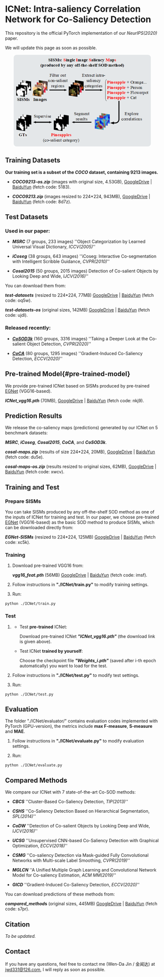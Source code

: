 # **ICNet: Intra-saliency Correlation Network for Co-Saliency Detection**

This repository is the official PyTorch implementation of our *NeurIPS(2020)* paper.

We will update this page as soon as possible.

<div align=center><img width="450" height="300" src=./thumbnail.png/></div>

## Training Datasets

**Our training set is a subset of the *COCO* dataset, containing 9213 images.**

* ***COCO9213-os.zip*** (images with original size, 4.53GB), [GoogleDrive](https://drive.google.com/file/d/1fOfSX_CtWizDapB0OeTJxAydL2yDOP5H/view?usp=sharing) | [BaiduYun](https://pan.baidu.com/s/1wOxdP6EQEqMwjg3_v1z2-A) (fetch code: 5183).

* ***COCO9213.zip*** (images resized to 224*224, 943MB), [GoogleDrive](https://drive.google.com/file/d/1GbA_WKvJm04Z1tR8pTSzBdYVQ75avg4f/view?usp=sharing) | [BaiduYun](https://pan.baidu.com/s/1r-qCLeG3L6i-OrBfKrXANg) (fetch code: 8d7z).

## Test Datasets

### Used in our paper:

* ***MSRC*** (7 groups, 233 images) ''Object Categorization by Learned Universal Visual Dictionary, *ICCV(2005)*''

* ***iCoseg*** (38 groups, 643 images) ''iCoseg: Interactive Co-segmentation with Intelligent Scribble Guidance, *CVPR(2010)*''

* ***Cosal2015*** (50 groups, 2015 images) Detection of Co-salient Objects by Looking Deep and Wide, *IJCV(2016)*''

You can download them from:

***test-datasets*** (resized to 224*224, 77MB) [GoogleDrive](https://drive.google.com/drive/folders/1bjI2msek72dOejmK796tXyjFPIE27267?usp=sharing) | [BaiduYun](https://pan.baidu.com/s/1KX7m0g9mgACoTMgkbIjRvw) (fetch code: oq5w).

***test-datasets-os*** (original sizes, 142MB) [GoogleDrive](https://drive.google.com/drive/folders/1p--uTLIF-2hRIJk9Xmys9ftTdXrWYslS?usp=sharing) | [BaiduYun](https://pan.baidu.com/s/1kDv7icEDT5pPwQQJkHkgpA) (fetch code: ujdl).

### Released recently:

* **[*CoSOD3k*](http://dpfan.net/CoSOD3K/)** (160 groups, 3316 images) ''Taking a Deeper Look at the Co-salient Object Detection, *CVPR(2020)*''

* **[*CoCA*](http://zhaozhang.net/coca.html)** (80 groups, 1295 images) ''Gradient-Induced Co-Saliency Detection, *ECCV(2020)*''

## Pre-trained Model{#pre-trained-model}

We provide pre-trained ICNet based on SISMs produced by pre-trained [EGNet](https://github.com/JXingZhao/EGNet) (VGG16-based).

***ICNet_vgg16.pth*** (70MB), [GoogleDrive](https://drive.google.com/file/d/1wcT_XmwlshbLqCiJetmzQwi1ZNAzxiSU/view?usp=sharing) | [BaiduYun](https://pan.baidu.com/s/1__iiBcAI2S-Ns9MZnZwp8g) (fetch code: nkj9).

## Prediction Results

We release the co-saliency maps (predictions) generated by our ICNet on 5 benchmark datasets:

***MSRC***, ***iCoseg***, ***Cosal2015***, ***CoCA***, and ***CoSOD3k***.

***cosal-maps.zip*** (results of size 224*224, 20MB), [GoogleDrive](https://drive.google.com/file/d/1q9CAzPf5U3VPa_DGxzUGI_DANCuw_WEk/view?usp=sharing) | [BaiduYun](https://pan.baidu.com/s/1qbPJKMTiVStqjSGYWuqSgQ) (fetch code: du5e).

***cosal-maps-os.zip*** (results resized to original sizes, 62MB), [GoogleDrive](https://drive.google.com/file/d/1px4tPVWAgbBPMt6Rp23oNwWz8Ulj6pmX/view?usp=sharing) | [BaiduYun](https://pan.baidu.com/s/1WFQxeIOjOiByiFYHLpuytA) (fetch code: xwcv).

## Training and Test

### Prepare SISMs

You can take SISMs produced by any off-the-shelf SOD method as one of the inputs of ICNet for training and test. In our paper, we choose pre-trained [EGNet](https://github.com/JXingZhao/EGNet) (VGG16-based) as the basic SOD method to produce SISMs, which can be downloaded directly from:

***EGNet-SISMs*** (resized to 224*224, 125MB) [GoogleDrive](https://drive.google.com/drive/folders/1cGtXQI2U8pH37-mgSw3otnMsRi36QwBp?usp=sharing) | [BaiduYun](https://pan.baidu.com/s/11xJz-_TPXaL0cnwUYFUOsw) (fetch code: xc5k).

### Training

1. Download pre-trained VGG16 from:

   ***vgg16_feat.pth*** (56MB) [GoogleDrive](https://drive.google.com/file/d/1ej5ngj2NYH-R-0GfYUDfuM-DNLuFolED/view?usp=sharing) | [BaiduYun](https://pan.baidu.com/s/1S_D6qCE2vn_okBhT1Zg72g) (fetch code: imsf).

2. Follow instructions in **"./ICNet/train.py"** to modify training settings.

3. Run:

```
python ./ICNet/train.py
```

### Test

1. * Test **pre-trained** ICNet:

     Download pre-trained ICNet ***"ICNet_vgg16.pth"*** (the download link is given above).

   * Test ICNet **trained by yourself**:

     Choose the checkpoint file ***"Weights_i.pth"***  (saved after i-th epoch automatically) you want to load for the test.

2. Follow instructions in **"./ICNet/test.py"** to modify test settings.

3. Run:

```
python ./ICNet/test.py
```

## Evaluation

The folder "./ICNet/evaluator/" contains evaluation codes implemented with PyTorch (GPU-version), the metrics include **max F-measure**, **S-measure** and **MAE**. 

1. Follow instructions in **"./ICNet/evaluate.py"** to modify evaluation settings.

2. Run:

```
python ./ICNet/evaluate.py
```

## Compared Methods

We compare our ICNet with 7 state-of-the-art Co-SOD methods:

* ***CBCS***		''Cluster-Based Co-Saliency Detection, *TIP(2013)*''​			  

* ***CSHS***		''Co-Saliency Detection Based on Hierarchical Segmentation, *SPL(2014)*''

* ***CoDW***		''Detection of Co-salient Objects by Looking Deep and Wide, *IJCV(2016)*''

* ***UCSG***		''Unsupervised CNN-based Co-Saliency Detection with Graphical Optimization, *ECCV(2018)*''

* ***CSMG***		''Co-saliency Detection via Mask-guided Fully Convolutional Networks with Multi-scale Label Smoothing, *CVPR(2019)*''

* ***MGLCN***		''A Unified Multiple Graph Learning and Convolutional Network Model for Co-saliency Estimation, *ACM MM(2019)*''

* ***GICD***		''Gradient-Induced Co-Saliency Detection, *ECCV(2020)*''

You can download predictions of these methods from:

***compared_method*s** (original sizes, 445MB) [GoogleDrive](https://drive.google.com/drive/folders/1qdXWZQ-fF-WaCF-rat0Da7vFrAIYsj09?usp=sharing) | [BaiduYun](https://pan.baidu.com/s/10vpubz39atkg2lz095QvSQ) (fetch code: s7pr).

## Citation

*To be updated.*

## Contact

If you have any questions, feel free to contact me (Wen-Da Jin / 金闻达) at jwd331@126.com, I will reply as soon as possible.